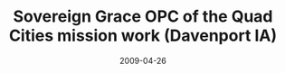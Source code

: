 ---
date: &id001 2009-04-26
end_date: null
location:
  address: 4444 West Kimberly Road
  city: Davenport
  state: IA
minister:
- end: 2011-01-01
  name: John Wiers
  start: 2009-01-01
  type: Organizing Pastor
- end: null
  name: Kenneth R. Golden
  start: 2011-01-01
  type: Organizing Pastor
ministers:
- John Wiers
- Kenneth R. Golden
name: Sovereign Grace OPC of the Quad Cities mission work
names: null
origination_date: *id001
raw_data: 'IA Davenport

  Sovereign Grace OPC of the Quad Cities mission work  (April 26, 2009- )

  (moved from Moline, Illinois in 2014.)

  Davenport Seventh-day Adventist Church, 4444 West Kimberly Road

  Org. Pastors:  John Wiers, 2009-11

  Kenneth R. Golden, 2011-

  '
received_from: null
states:
- IA
status:
  active: true
  end_date: null
  reason: null
  received_from: null
  withdrawal_to: null
title: Sovereign Grace OPC of the Quad Cities mission work (Davenport IA)
year_established:
- 2009

---